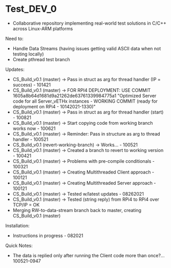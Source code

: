 # Test_DEV_0

- Collaborative repository implementing real-world test solutions in C/C++ 
across Linux-ARM platforms

Need to:

- Handle Data Streams (having issues getting valid ASCII data
when not testing locally)
- Create pthread test branch

Updates:
- CS_Build_v0.1 (master) -> Pass in struct as arg for thread handler (IP = success) - 101421
- CS_Build_v0.1 (master) -> FOR RPI4 DEPLOYMENT: USE COMMIT 1605a8b64d1681d9a21262de63761339984775a1
"Optimized Server code for all Server_vETHx instances - WORKING COMMIT (ready for deployment on RPi4 - 10142021-1330)"
- CS_Build_v0.1 (master) -> Pass in struct as arg for thread handler (start) - 100821
- CS_Build_v0.1 (master) -> Start copying code from working branch works now - 100621
- CS_Build_v0.1 (master) -> Reminder: Pass in structure as arg to thread handler - 100521
- CS_Build_v0.1 (revert-working-branch) -> Works...  - 100521
- CS_Build_v0.1 (master) -> Created a branch to revert to working version - 100421
- CS_Build_v0.1 (master) -> Problems with pre-compile conditionals - 100321
- CS_Build_v0.1 (master) -> Creating Multithreaded Client approach - 100121
- CS_Build_v0.1 (master) -> Creating Multithreaded Server approach - 100121
- CS_Build_v0.1 (master) -> Tested w/latest updates - 08262021
- CS_Build_v0.1 (master) -> Tested (string reply) from RPi4 to RPi4 over TCP/IP = OK 
- Merging RW-to-data-stream branch back to master, creating CS_Build_v0.1 (master)

Installation:
- Instructions in progress - 082021

Quick Notes:
- The data is replied only after running the Client code more than once?... 100521-0947